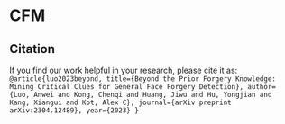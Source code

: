 # CFM
## Citation
If you find our work helpful in your research, please cite it as:
`@article{luo2023beyond,
  title={Beyond the Prior Forgery Knowledge: Mining Critical Clues for General Face Forgery Detection},
  author={Luo, Anwei and Kong, Chenqi and Huang, Jiwu and Hu, Yongjian and Kang, Xiangui and Kot, Alex C},
  journal={arXiv preprint arXiv:2304.12489},
  year={2023}
}
`
